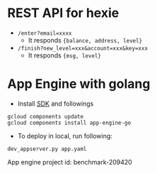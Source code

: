 # REST API for hexie

- `/enter?email=xxxx`
  - It responds `{balance, address, level}`
- `/finish?new_level=xxx&account=xxx&key=xxx`
  - It responds `{msg, level}`

# App Engine with golang

- Install [SDK](https://cloud.google.com/sdk/docs/) and followings

```
gcloud components update
gcloud components install app-engine-go
```

- To deploy in local, run following:

```
dev_appserver.py app.yaml
```

App engine project id: benchmark-209420
